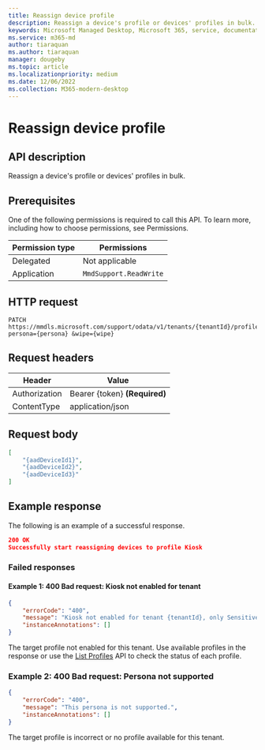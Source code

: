 ```yaml
---
title: Reassign device profile
description: Reassign a device's profile or devices' profiles in bulk.
keywords: Microsoft Managed Desktop, Microsoft 365, service, documentation
ms.service: m365-md
author: tiaraquan
ms.author: tiaraquan
manager: dougeby
ms.topic: article
ms.localizationpriority: medium
ms.date: 12/06/2022
ms.collection: M365-modern-desktop
---
```


# Reassign device profile

## API description

Reassign a device's profile or devices' profiles in bulk.

## Prerequisites

One of the following permissions is required to call this API. To learn more, including how to choose permissions, see Permissions.

| Permission type | Permissions |
| --- | --- |
| Delegated | Not applicable |
| Application | `MmdSupport.ReadWrite` |

## HTTP request

```http
PATCH https://mmdls.microsoft.com/support/odata/v1/tenants/{tenantId}/profiles/reassignProfile?persona={persona} &wipe={wipe} 
```

## Request headers

| Header | Value  |
| --- | --- |
| Authorization | Bearer {token} **(Required)** |
| ContentType | application/json |

## Request body

```json
[ 
    "{aadDeviceId1}", 
    "{aadDeviceId2}", 
    "{aadDeviceId3}" 
] 
```

## Example response

The following is an example of a successful response.

```json
200 OK
Successfully start reassigning devices to profile Kiosk
```

### Failed responses

#### Example 1: 400 Bad request: Kiosk not enabled for tenant

```json
{ 
    "errorCode": "400", 
    "message": "Kiosk not enabled for tenant {tenantId}, only SensitiveData,Standard,PowerUser are enabled", 
    "instanceAnnotations": [] 
} 
```

The target profile not enabled for this tenant. Use available profiles in the response or use the [List Profiles](mmd-api-list-profiles.md) API to check the status of each profile.

### Example 2: 400 Bad request: Persona not supported

```json
{ 
    "errorCode": "400", 
    "message": "This persona is not supported.", 
    "instanceAnnotations": [] 
} 
```

The target profile is incorrect or no profile available for this tenant.
